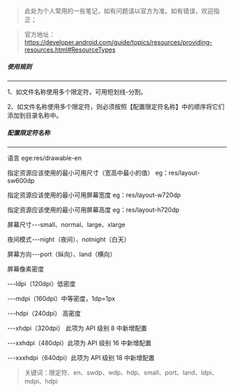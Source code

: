 
>此处为个人常用的一些笔记，如有问题请以官方为准。如有错误，欢迎指正；

>官方地址：https://developer.android.com/guide/topics/resources/providing-resources.html#ResourceTypes

##### 使用规则
---
1、如文件名称使用多个限定符，可用短划线-分割。

2、如文件名称使用多个限定符，则必须按照【配置限定符名称】中的顺序将它们添加到目录名称中。

##### 配置限定符名称
---
语言                          ege:res/drawable-en

指定资源应该使用的最小可用尺寸（宽高中最小的值）   eg：res/layout-sw600dp

指定资源应该使用的最小可用屏幕宽度               eg：res/layout-w720dp

指定资源应该使用的最小可用屏幕高度               eg：res/layout-h720dp

屏幕尺寸---small、normal、large、xlarge

夜间模式---night（夜间）、notnight（白天）

屏幕方向---port（纵向）、land（横向）

屏幕像素密度

---ldpi（120dpi）低密度

---mdpi（160dpi）中等密度，1dp=1px

---hdpi（240dpi） 高密度

---xhdpi（320dpi） 此项为 API 级别 8 中新增配置

---xxhdpi（480dpi）此项为 API 级别 16 中新增配置

---xxxhdpi（640dpi）此项为 API 级别 18 中新增配置

>关键词：限定符、en、sw<N>dp、w<N>dp、h<N>dp、small、port、land、ldpi、mdpi、hdpi